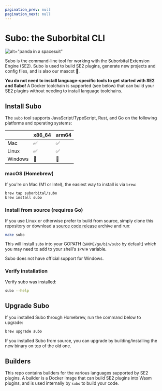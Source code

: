 ```yaml
---
pagination_prev: null
pagination_next: null
---
```


# Subo: the Suborbital CLI

![alt="panda in a spacesuit"](https://user-images.githubusercontent.com/5942370/129103528-8b013445-a8a2-44bb-8b39-65d912a66767.png)

Subo is the command-line tool for working with the Suborbital Extension Engine (SE2). Subo is used to build SE2 plugins, generate new projects and config files, and is also our mascot 🐼.

**You do not need to install language-specific tools to get started with SE2 and Subo!** A Docker toolchain is supported (see below) that can build your SE2 plugins without needing to install language toolchains.

## Install Subo

The `subo` tool supports JavaScript/TypeScript, Rust, and Go on the following platforms and operating systems:

|         | x86_64 | arm64 |
| ------- | ------ | ----- |
| Mac     | ✅     | ✅    |
| Linux   | ✅     | ✅    |
| Windows | 🚫     | 🚫    |

### macOS (Homebrew)

If you're on Mac (M1 or Intel), the easiest way to install is via `brew`:

```bash
brew tap suborbital/subo
brew install subo
```

### Install from source (requires Go)

If you use Linux or otherwise prefer to build from source, simply clone this repository or download a [source code release](https://github.com/suborbital/subo/releases/latest) archive and run:

```bash
make subo
```

This will install `subo` into your GOPATH (`$HOME/go/bin/subo` by default) which you may need to add to your shell's `$PATH` variable.

Subo does not have official support for Windows.

### Verify installation

Verify subo was installed:

```bash
subo --help
```

## Upgrade Subo

If you installed Subo through Homebrew, run the command below to upgrade:

```bash
brew upgrade subo
```

If you installed Subo from source, you can upgrade by building/installing the new binary on top of the old one.

## Builders

This repo contains builders for the various languages supported by SE2 plugins. A builder is a Docker image that can build SE2 plugins into Wasm plugins, and is used internally by `subo` to build your code.

